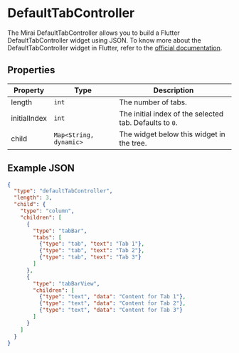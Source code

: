 # DefaultTabController

The Mirai DefaultTabController allows you to build a Flutter DefaultTabController widget using JSON.
To know more about the DefaultTabController widget in Flutter, refer to the [official documentation](https://api.flutter.dev/flutter/material/DefaultTabController-class.html).

## Properties

| Property     | Type                    | Description                                                                 |
|--------------|-------------------------|-----------------------------------------------------------------------------|
| length       | `int`                   | The number of tabs.                                                         |
| initialIndex | `int`                   | The initial index of the selected tab. Defaults to `0`.                     |
| child        | `Map<String, dynamic>`  | The widget below this widget in the tree.                                   |

## Example JSON

```json
{
  "type": "defaultTabController",
  "length": 3,
  "child": {
    "type": "column",
    "children": [
      {
        "type": "tabBar",
        "tabs": [
          {"type": "tab", "text": "Tab 1"},
          {"type": "tab", "text": "Tab 2"},
          {"type": "tab", "text": "Tab 3"}
        ]
      },
      {
        "type": "tabBarView",
        "children": [
          {"type": "text", "data": "Content for Tab 1"},
          {"type": "text", "data": "Content for Tab 2"},
          {"type": "text", "data": "Content for Tab 3"}
        ]
      }
    ]
  }
}
```